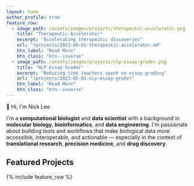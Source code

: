 ```yaml
---
layout: home
author_profile: true
feature_row:
  - image_path: /assets/images/projects/therapeutic-accelerator.png
    title: "Therapeutic Accelerator"
    excerpt: "Accelerating therapeutic discoveries"
    url: "/projects/2023-08-01-therapeutic-accelerator.md"
    btn_label: "Read More"
    btn_class: "btn--inverse"
  - image_path: /assets/images/projects/nlp-essay-grader.png
    title: "NLP Essay Grader"
    excerpt: "Reducing time teachers spent on essay grading"
    url: "/projects/2023-05-01-nlp-essay-grader"
    btn_label: "Read More"
    btn_class: "btn--inverse"
---
```


👋 Hi, I'm Nick Lee

I'm a **computational biologist** and **data scientist** with a background in **molecular biology**, **bioinformatics**,
and **data engineering**. I'm passionate about building tools and workflows that make biological data more accessible,
interoperable, and actionable — especially in the context of **translational research**, **precision medicine**, and
**drug discovery**.

## Featured Projects
{% include feature_row %}
